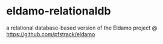 # eldamo-relationaldb
a relational database-based version of the Eldamo project @ https://github.com/pfstrack/eldamo
